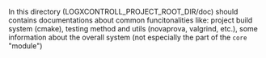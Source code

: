 In this directory (LOGXCONTROLL_PROJECT_ROOT_DIR/doc) should contains
documentations about common funcitonalities like: project build system (cmake),
testing method and utils (novaprova, valgrind, etc.), some information about the
overall system (not especially the part of the `core` "module")
